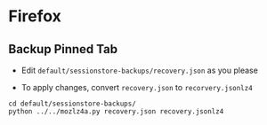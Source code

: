 Firefox
=======

## Backup Pinned Tab

* Edit `default/sessionstore-backups/recovery.json` as you please

* To apply changes, convert `recovery.json` to `recorvery.jsonlz4`

```
cd default/sessionstore-backups/
python ../../mozlz4a.py recovery.json recovery.jsonlz4
```
